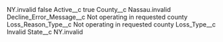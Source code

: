 <?xml version="1.0" encoding="UTF-8"?>
<CustomMetadata xmlns="http://soap.sforce.com/2006/04/metadata" xmlns:xsi="http://www.w3.org/2001/XMLSchema-instance" xmlns:xsd="http://www.w3.org/2001/XMLSchema">
    <label>NY.invalid</label>
    <protected>false</protected>
    <values>
        <field>Active__c</field>
        <value xsi:type="xsd:boolean">true</value>
    </values>
    <values>
        <field>County__c</field>
        <value xsi:type="xsd:string">Nassau.invalid</value>
    </values>
    <values>
        <field>Decline_Error_Message__c</field>
        <value xsi:type="xsd:string">Not operating in requested county</value>
    </values>
    <values>
        <field>Loss_Reason_Type__c</field>
        <value xsi:type="xsd:string">Not operating in requested county</value>
    </values>
    <values>
        <field>Loss_Type__c</field>
        <value xsi:type="xsd:string">Invalid</value>
    </values>
    <values>
        <field>State__c</field>
        <value xsi:type="xsd:string">NY.invalid</value>
    </values>
</CustomMetadata>
